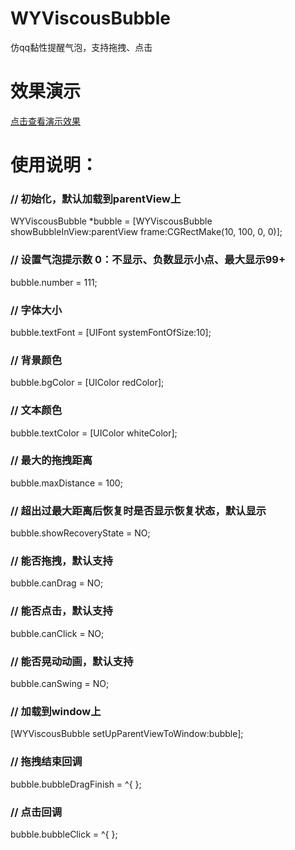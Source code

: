 # WYViscousBubble
仿qq黏性提醒气泡，支持拖拽、点击

# 效果演示
[点击查看演示效果](https://github.com/shanpengtao/WYViscousBubble/blob/master/%E6%95%88%E6%9E%9C%E6%BC%94%E7%A4%BA.mp4)

# 使用说明：
### // 初始化，默认加载到parentView上 
WYViscousBubble *bubble = [WYViscousBubble showBubbleInView:parentView frame:CGRectMake(10, 100, 0, 0)];
### // 设置气泡提示数 0：不显示、负数显示小点、最大显示99+ 
bubble.number = 111;
### // 字体大小
bubble.textFont = [UIFont systemFontOfSize:10];
### // 背景颜色
bubble.bgColor = [UIColor redColor];
### // 文本颜色
bubble.textColor = [UIColor whiteColor];
### // 最大的拖拽距离
bubble.maxDistance = 100;
### // 超出过最大距离后恢复时是否显示恢复状态，默认显示
bubble.showRecoveryState = NO;
### // 能否拖拽，默认支持
bubble.canDrag = NO;
### // 能否点击，默认支持
bubble.canClick = NO;
### // 能否晃动动画，默认支持
bubble.canSwing = NO;
### // 加载到window上
[WYViscousBubble setUpParentViewToWindow:bubble];
### // 拖拽结束回调
bubble.bubbleDragFinish = ^{
};
### // 点击回调
bubble.bubbleClick = ^{
};

